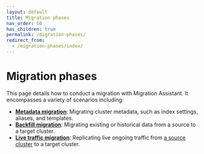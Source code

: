 ```yaml
---
layout: default
title: Migration phases
nav_order: 50
has_children: true
permalink: /migration-phases/
redirect_from: 
  - /migration-phases/index/
---
```


# Migration phases

This page details how to conduct a migration with Migration Assistant. It encompasses a variety of scenarios including:

- [**Metadata migration**]({{site.url}}{{site.baseurl}}/migration-assistant/migration-phases/migrating-metadata/): Migrating cluster metadata, such as index settings, aliases, and templates.
- [**Backfill migration**]({{site.url}}{{site.baseurl}}/migration-assistant/migration-phases/backfill/): Migrating existing or historical data from a source to a target cluster.
- [**Live traffic migration**]({{site.url}}{{site.baseurl}}/migration-assistant/migration-phases/using-traffic-replayer/): Replicating live ongoing traffic from [a source cluster]({{site.url}}{{site.baseurl}}/migration-assistant/migration-phases/switching-traffic-from-the-source/) to a target cluster.

